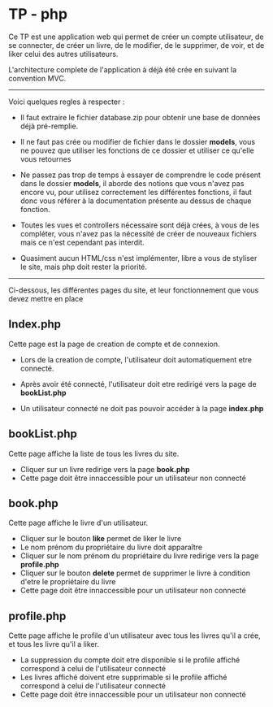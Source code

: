 # TP - php

Ce TP est une application web qui permet de créer un compte utilisateur, de se connecter, de créer un livre, de le modifier, de le supprimer, de voir, et de liker celui des autres utilisateurs.

L'architecture complete de l'application à déjà été crée en suivant la convention MVC.

---
Voici quelques regles à respecter :
- Il faut extraire le fichier database.zip pour obtenir une base de données déjà pré-remplie.
- Il ne faut pas crée ou modifier de fichier dans le dossier **models**, vous ne pouvez que utiliser les fonctions de ce dossier et utiliser ce qu'elle vous retournes

- Ne passez pas trop de temps à essayer de comprendre le code présent dans le dossier **models**, il aborde des notions que vous n'avez pas encore vu, pour utilisez correctement les différentes fonctions, il faut donc vous référer à la documentation présente au dessus de chaque fonction.

- Toutes les vues et controllers nécessaire sont déjà crées, à vous de les compléter, vous n'avez pas la nécessité de créer de nouveaux fichiers mais ce n'est cependant pas interdit.

- Quasiment aucun HTML/css n'est implémenter, libre a vous de styliser le site, mais php doit rester la priorité.
---

Ci-dessous, les différentes pages du site, et leur fonctionnement que vous devez mettre en place


## Index.php

Cette page est la page de creation de compte et de connexion.

- Lors de la creation de compte, l'utilisateur doit automatiquement etre connecté.

- Après avoir été connecté, l'utilisateur doit etre redirigé vers la page de **bookList.php**

- Un utilisateur connecté ne doit pas pouvoir accéder à la page **index.php**

## bookList.php

Cette page affiche la liste de tous les livres du site.

- Cliquer sur un livre redirige vers la page **book.php**
- Cette page doit être innaccessible pour un utilisateur non connecté

## book.php

Cette page affiche le livre d'un utilisateur.

- Cliquer sur le bouton **like** permet de liker le livre
- Le nom prénom du propriétaire du livre doit apparaître
- Cliquer sur le nom prénom du propriétaire du livre redirige vers la page **profile.php**
- Cliquer sur le bouton **delete** permet de supprimer le livre à condition d'etre le propriétaire du livre
- Cette page doit être innaccessible pour un utilisateur non connecté

## profile.php

Cette page affiche le profile d'un utilisateur avec tous les livres qu'il a crée, et tous les livre qu'il a liker.

- La suppression du compte doit etre disponible si le profile affiché correspond à celui de l'utilisateur connecté
- Les livres affiché doivent etre supprimable si le profile affiché correspond à celui de l'utilisateur connecté
- Cette page doit être innaccessible pour un utilisateur non connecté